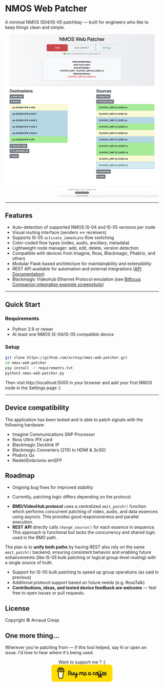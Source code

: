 # NMOS Web Patcher

A minimal NMOS IS04/IS-05 patchbay — built for engineers who like to keep things clean and simple.

<p align="center">
  <img src="docs/nmos-web-patcher-v1.3.2.png" alt="NMOS Web Patcher Screenshot" width="800">
</p>

---

## Features

- Auto-detection of supported NMOS IS-04 and IS-05 versions per node
- Visual routing interface (senders ↔ receivers)
- Supports IS-05 `activate_immediate` flow switching
- Color-coded flow types (video, audio, ancillary, metadata)
- Lightweight node manager: add, edit, delete, version detection
- Compatible with devices from Imagine, Ross, Blackmagic, Phabrix, and others
- Modular Flask-based architecture for maintainability and extensibility
- REST API available for automation and external integrations ([API Documentation](docs/API.md))
- Blackmagic Videohub Ethernet Protocol emulation (see [Bitfocus Companion integration example screenshots](docs/BMD_integration.md)) 

---

## Quick Start

### Requirements

- Python 3.9 or newer
- At least one NMOS IS-04/IS-05 compatible device

### Setup

```bash
git clone https://github.com/acresp/nmos-web-patcher.git
cd nmos-web-patcher
pip install -r requirements.txt
python3 nmos-web-patcher.py
```
Then visit http://localhost:5000 in your browser and add your first NMOS node in the Settings page :)

---

## Device compatibility

The application has been tested and is able to patch signals with the following hardware:

* Imagine Communications SNP Processor
* Ross Ultrix IPX card
* Blackmagic Decklink IP
* Blackmagic Converters (2110 to HDMI & 3x3G)
* Phabrix Qx
* Riedel/Embrionix emSFP

## Roadmap

* Ongoing bug fixes for improved stability  

* Currently, patching logic differs depending on the protocol:
- **BMD/VideoHub protocol** uses a centralized `emit_patch()` function which performs concurrent patching of video, audio, and data essences using asyncio. This provides good responsiveness and parallel execution.
- **REST API** directly calls `change_source()` for each essence in sequence. This approach is functional but lacks the concurrency and shared logic used in the BMD path.

The plan is to **unify both paths** by having REST also rely on the same `emit_patch()` backend, ensuring consistent behavior and enabling future enhancements (like IS-05 bulk patching or logical group-level routing) with a single source of truth.

* Support for IS-05 bulk patching to speed up group operations (as said in previous)
* Additional protocol support based on future needs (e.g. RossTalk)  
* **Contributions, ideas, and tested device feedback are welcome** — feel free to open issues or pull requests.

## License

Copyright © Arnaud Cresp

## One more thing...

Wherever you're patching from — if this tool helped, say hi or open an issue. I'd love to hear where it's being used.

<p align="center">
Want to support me ? :)<br>
  <a href="https://coff.ee/acresp" target="_blank">
    <img src="docs/bmc-button.png" alt="Buy Me a Coffee" width="200">
  </a>
</p>